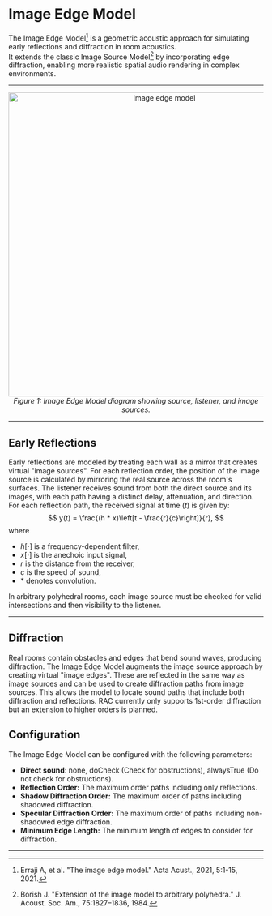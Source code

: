 # Image Edge Model

The Image Edge Model[^1] is a geometric acoustic approach for simulating early reflections and diffraction in room acoustics.  
It extends the classic Image Source Model[^2] by incorporating edge diffraction, enabling more realistic spatial audio rendering in complex environments.

---

<div align="center">
  <img src="../images/ImageEdgeModel.png" alt="Image edge model" width="600"/>
  <br>
  <em>Figure 1: Image Edge Model diagram showing source, listener, and image sources.</em>
</div>

---

## Early Reflections

Early reflections are modeled by treating each wall as a mirror that creates virtual "image sources".
For each reflection order, the position of the image source is calculated by mirroring the real source across the room's surfaces.
The listener receives sound from both the direct source and its images, with each path having a distinct delay, attenuation, and direction.
For each reflection path, the received signal at time ($t$) is given by:
$$
y(t) = \frac{(h * x)\left[t - \frac{r}{c}\right]}{r},
$$
where

- $h[\cdot]$ is a frequency-dependent filter,  
- $x[\cdot]$ is the anechoic input signal,  
- $r$ is the distance from the receiver,  
- $c$ is the speed of sound,
- $*$ denotes convolution.

In arbitrary polyhedral rooms, each image source must be checked for valid intersections and then visibility to the listener.

---

## Diffraction

Real rooms contain obstacles and edges that bend sound waves, producing diffraction.
The Image Edge Model augments the image source approach by creating virtual "image edges".
These are reflected in the same way as image sources and can be used to create diffraction paths from image sources.
This allows the model to locate sound paths that include both diffraction and reflections.
RAC currently only supports 1st-order diffraction but an extension to higher orders is planned.

## Configuration

The Image Edge Model can be configured with the following parameters:

- **Direct sound**: none, doCheck (Check for obstructions), alwaysTrue (Do not check for obstructions).
- **Reflection Order:** The maximum order paths including only reflections.
- **Shadow Diffraction Order:** The maximum order of paths including shadowed diffraction.
- **Specular Diffraction Order:** The maximum order of paths including non-shadowed edge diffraction.
- **Minimum Edge Length:** The minimum length of edges to consider for diffraction.

---

[^1]: Erraji A, et al. "The image edge model." Acta Acust., 2021, 5:1-15, 2021.
[^2]: Borish J. "Extension of the image model to arbitrary polyhedra." J. Acoust. Soc. Am., 75:1827–1836, 1984.
